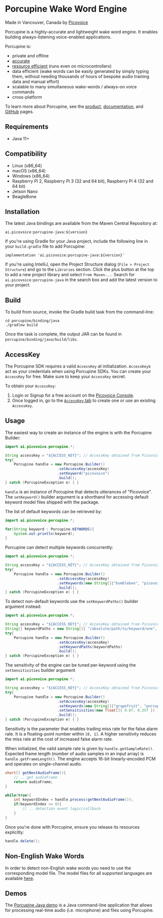 # Porcupine Wake Word Engine

Made in Vancouver, Canada by [Picovoice](https://picovoice.ai)

Porcupine is a highly-accurate and lightweight wake word engine. It enables building always-listening voice-enabled
applications. 

Porcupine is:

- private and offline
- [accurate](https://github.com/Picovoice/wake-word-benchmark)
- [resource efficient](https://www.youtube.com/watch?v=T0tAnh8tUQg) (runs even on microcontrollers)
- data efficient (wake words can be easily generated by simply typing them, without needing thousands of hours of bespoke audio training data and manual effort)
- scalable to many simultaneous wake-words / always-on voice commands
- cross-platform

To learn more about Porcupine, see the [product](https://picovoice.ai/products/porcupine/), [documentation](https://picovoice.ai/docs/), and [GitHub](https://github.com/Picovoice/porcupine/) pages.

## Requirements

- Java 11+

## Compatibility

- Linux (x86_64)
- macOS (x86_64)
- Windows (x86_64)
- Raspberry Pi 2, Raspberry Pi 3 (32 and 64 bit), Raspberry Pi 4 (32 and 64 bit)
- Jetson Nano
- BeagleBone

## Installation

The latest Java bindings are available from the Maven Central Repository at:

```console
ai.picovoice:porcupine-java:${version}
```

If you're using Gradle for your Java project, include the following line in your `build.gradle` file to add Porcupine:
```console
implementation 'ai.picovoice:porcupine-java:${version}'
```

If you're using IntelliJ, open the Project Structure dialog (`File > Project Structure`) and go to the `Libraries` section.
Click the plus button at the top to add a new project library and select `From Maven...`. Search for `ai.picovoice:porcupine-java`
in the search box and add the latest version to your project.

## Build

To build from source, invoke the Gradle build task from the command-line:
```console
cd porcupine/binding/java
./gradlew build
```

Once the task is complete, the output JAR can be found in `porcupine/binding/java/build/libs`.

## AccessKey

The Porcupine SDK requires a valid `AccessKey` at initialization. `AccessKey`s act as your credentials when using Porcupine SDKs.
You can create your `AccessKey` for free. Make sure to keep your `AccessKey` secret.

To obtain your `AccessKey`:
1. Login or Signup for a free account on the [Picovoice Console](https://picovoice.ai/console/).
2. Once logged in, go to the [`AccessKey` tab](https://console.picovoice.ai/access_key) to create one or use an existing `AccessKey`.

## Usage

The easiest way to create an instance of the engine is with the Porcupine Builder:

```java
import ai.picovoice.porcupine.*;

String accessKey = "${ACCESS_KEY}"; // AccessKey obtained from Picovoice Console (https://picovoice.ai/console/)
try{
    Porcupine handle = new Porcupine.Builder()
                        .setAccessKey(accessKey)
                        .setKeyword("picovoice")
                        .build();
} catch (PorcupineException e) { }
```

`handle` is an instance of Porcupine that detects utterances of "Picovoice". The `setKeyword()` builder argument is a shorthand
for accessing default keyword model files shipped with the package. 

The list of default keywords can be retrieved by:

```java
import ai.picovoice.porcupine.*;

for(String keyword : Porcupine.KEYWORDS){
    System.out.println(keyword);
}
```

Porcupine can detect multiple keywords concurrently:

```java
import ai.picovoice.porcupine.*;

String accessKey = "${ACCESS_KEY}"; // AccessKey obtained from Picovoice Console (https://picovoice.ai/console/)
try{
    Porcupine handle = new Porcupine.Builder()
                        .setAccessKey(accessKey)
                        .setKeywords(new String[]{"bumblebee", "picovoice" })
                        .build();
} catch (PorcupineException e) { }
```

To detect non-default keywords use the `setKeywordPaths()` builder argument instead:

```java
import ai.picovoice.porcupine.*;

String accessKey = "${ACCESS_KEY}"; // AccessKey obtained from Picovoice Console (https://picovoice.ai/console/)
String[] keywordPaths = new String[]{ "/absolute/path/to/keyword/one", "/absolute/path/to/keyword/two", ...}
try{
    Porcupine handle = new Porcupine.Builder()
                        .setAccessKey(accessKey)
                        .setKeywordPaths(keywordPaths)
                        .build();
} catch (PorcupineException e) { }
```

The sensitivity of the engine can be tuned per-keyword using the `setSensitivities` builder argument

```java
import ai.picovoice.porcupine.*;

String accessKey = "${ACCESS_KEY}"; // AccessKey obtained from Picovoice Console (https://picovoice.ai/console/)
try{
    Porcupine handle = new Porcupine.Builder()
                        .setAccessKey(accessKey)
                        .setKeywords(new String[]{"grapefruit", "porcupine"})
                        .setSensitivities(new float[]{ 0.6f, 0.35f })
                        .build();
} catch (PorcupineException e) { }
```

Sensitivity is the parameter that enables trading miss rate for the false alarm rate. It is a floating-point number within
`[0, 1]`. A higher sensitivity reduces the miss rate at the cost of increased false alarm rate.

When initialized, the valid sample rate is given by `handle.getSampleRate()`. Expected frame length (number of audio samples
in an input array) is `handle.getFrameLength()`. The engine accepts 16-bit linearly-encoded PCM and operates on
single-channel audio.

```java
short[] getNextAudioFrame(){
    // .. get audioFrame
    return audioFrame;
}

while(true){
    int keywordIndex = handle.process(getNextAudioFrame());
    if(keywordIndex >= 0){
	    // .. detection event logic/callback
    }
}
```

Once you're done with Porcupine, ensure you release its resources explicitly:

```java
handle.delete();
```

## Non-English Wake Words

In order to detect non-English wake words you need to use the corresponding model file. The model files for all supported languages are available [here](/lib/common).

## Demos

The [Porcupine Java demo](/demo/java) is a Java command-line application that allows for  processing real-time audio
(i.e. microphone) and files using Porcupine.
